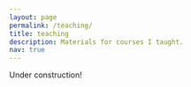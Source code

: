 ```yaml
---
layout: page
permalink: /teaching/
title: teaching
description: Materials for courses I taught.
nav: true
---
```


<!-- For now, this page is assumed to be a static description of your courses. You can convert it to a collection similar to `_projects/` so that you can have a dedicated page for each course. -->

Under construction!
